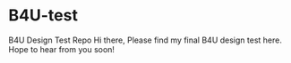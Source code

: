 # B4U-test
 B4U Design Test Repo
Hi there, Please find my final B4U design test here. Hope to hear from you soon!
